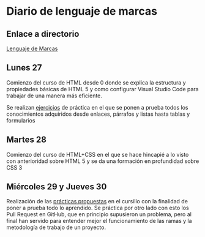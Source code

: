 # Diario de lenguaje de marcas

## Enlace a directorio 

[Lenguaje de Marcas](https://github.com/Manumdt/FPDUAL_MMdT/tree/main/Lenguaje%20de%20Marcas)

## Lunes 27

Comienzo del curso de HTML desde 0 donde se explica la estructura y propiedades básicas de HTML 5 y como configurar Visual Studio Code para trabajar de una manera más eficiente.

Se realizan [ejercicios](https://github.com/Manumdt/FPDUAL_MMdT/tree/main/Lenguaje%20de%20Marcas/Curso%20HTML5/ProyectoWeb) de práctica en el que se ponen a prueba todos los conocimientos adquiridos desde enlaces, párrafos y listas hasta tablas y formularios

## Martes 28

Comienzo del curso de HTML+CSS en el que se hace hincapié a lo visto con anterioridad sobre HTML 5 y se da una formación en profundidad sobre CSS 3

## Miércoles 29 y Jueves 30

Realización de las [prácticas propuestas](https://github.com/Manumdt/FPDUAL_MMdT/tree/main/Lenguaje%20de%20Marcas/Curso_HTML5_CSS_Practicas/Practicas_Propuestas) en el cursillo con la finalidad de poner a prueba todo lo aprendido. Se práctica por otro lado con esto los Pull Request en GitHub, que en principio supusieron un problema, pero al final han servido para entender mejor el funcionamiento de las ramas y la metodología de trabajo de un proyecto.